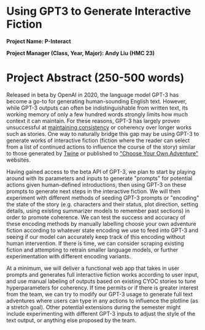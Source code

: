 # Using GPT3 to Generate Interactive Fiction

**Project Name: P-Interact**

**Project Manager (Class, Year, Major): Andy Liu (HMC 23)**

# Project Abstract (250-500 words)

Released in beta by OpenAI in 2020, the language model GPT-3 has become a go-to for generating human-sounding English text. However, while GPT-3 outputs can often be indistinguishable from written text, its working memory of only a few hundred words strongly limits how much context it can maintain. For these reasons, GPT-3 has largely proven unsuccessful at [maintaining consistency](https://cs.nyu.edu/~davise/papers/GPT3CompleteTests.html) or coherency over longer works such as stories. One way to naturally bridge this gap may be using GPT-3 to generate works of interactive fiction (fiction where the reader can select from a list of continued actions to influence the course of the story) similar to those generated by [Twine](https://twinery.org/) or published to ["Choose Your Own Adventure"](https://gamebooks.org/list.htm) websites.

Having gained access to the beta API of GPT-3, we plan to start by playing around with its parameters and inputs to generate "prompts" for potential actions given human-defined introductions, then using GPT-3 on these prompts to generate next steps in the interactive fiction. We will then experiment with different methods of seeding GPT-3 prompts or "encoding" the state of the story (e.g. characters and their status, plot direction, setting details, using existing summarizer models to remember past sections) in order to promote coherence. We can test the success and accuracy of these encoding methods by manually labelling choose your own adventure fiction according to whatever state encoding we use to feed into GPT-3 and seeing if our model can accurately keep track of this encoding without human intervention. If there is time, we can consider scraping existing fiction and attempting to retrain smaller language models, or further experimentation with different encoding variants.

At a minimum, we will deliver a functional web app that takes in user prompts and generates full interactive fiction works according to user input, and use manual labeling of outputs based on existing CYOC stories to tune hyperparameters for coherency. If time permits or if there is greater interest from the team, we can try to modify our GPT-3 usage to generate full text adventures where users can type in any actions to influence the plotline (as a stretch goal). Other potential extensions during the semester might include experimenting with different GPT-3 inputs to adjust the style of the text output, or anything else proposed by the team.
